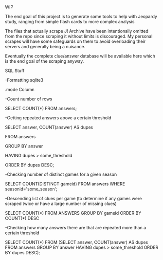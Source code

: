 WIP

The end goal of this project is to generate some tools to help with Jeopardy study, ranging from simple flash cards to more complex analysis

The files that actually scrape J! Archive have been intentionally omitted from the repo since scraping it without limits is discouraged.  My personal scrapes will have some safeguards on them to avoid overloading their servers and generally being a nuisance.

Eventually the complete clue/answer database will be available here which is the end goal of the scraping anyway.

SQL Stuff

-Formatting sqlite3

.mode Column

-Count number of rows

SELECT COUNT(\*) FROM answers;

-Getting repeated answers above a certain threshold

SELECT answer, COUNT(answer) AS dupes

FROM answers

GROUP BY answer

HAVING dupes > some_threshold

ORDER BY dupes DESC;

-Checking number of distinct games for a given season

SELECT COUNT(DISTINCT gameid) FROM answers WHERE seasonid='some_season';

-Descending list of clues per game (to determine if any games were scraped twice or have a large number of missing clues)

SELECT COUNT(\*) FROM ANSWERS GROUP BY gameid ORDER BY COUNT(\*) DESC

-Checking how many answers there are that are repeated more than a certain threshold

SELECT COUNT(\*) FROM (SELECT answer, COUNT(answer) AS dupes FROM answers GROUP BY answer HAVING dupes > some_threshold ORDER BY dupes DESC);